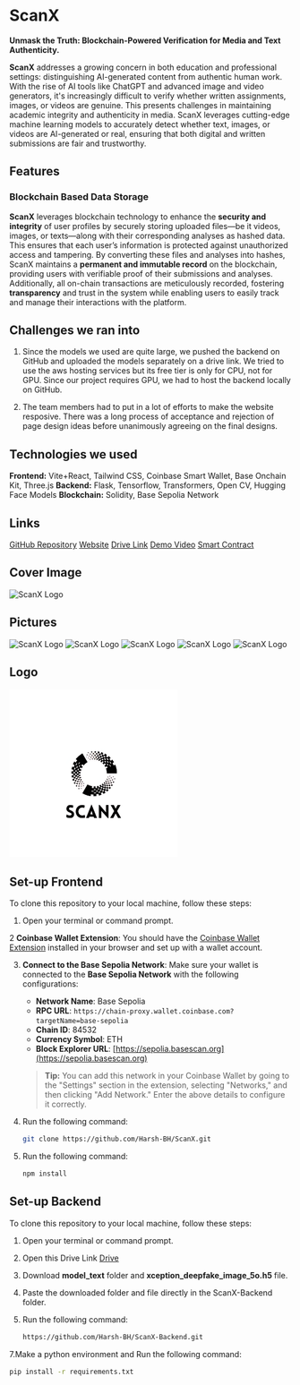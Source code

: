 # ScanX
**Unmask the Truth: Blockchain-Powered Verification for Media and Text Authenticity.**

**ScanX** addresses a growing concern in both education and professional settings: distinguishing AI-generated content from authentic human work. With the rise of AI tools like ChatGPT and advanced image and video generators, it's increasingly difficult to verify whether written assignments, images, or videos are genuine. This presents challenges in maintaining academic integrity and authenticity in media. ScanX leverages cutting-edge machine learning models to accurately detect whether text, images, or videos are AI-generated or real, ensuring that both digital and written submissions are fair and trustworthy.

## Features

### Blockchain Based Data Storage

**ScanX** leverages blockchain technology to enhance the **security and integrity** of user profiles by securely storing uploaded files—be it videos, images, or texts—along with their corresponding analyses as hashed data. This ensures that each user’s information is protected against unauthorized access and tampering. By converting these files and analyses into hashes, ScanX maintains a **permanent and immutable record** on the blockchain, providing users with verifiable proof of their submissions and analyses. Additionally, all on-chain transactions are meticulously recorded, fostering **transparency** and trust in the system while enabling users to easily track and manage their interactions with the platform.

## Challenges we ran into

1. Since the models we used are quite large, we pushed the backend on GitHub and uploaded the models separately on a drive link. We tried to use the aws hosting services but its free tier is only for CPU, not for GPU. Since our project requires GPU, we had to host the backend locally on GitHub. 

2. The team members had to put in a lot of efforts to make the website resposive. There was a long process of acceptance and rejection of page design ideas before unanimously agreeing on the final designs.

## Technologies we used
**Frontend:** Vite+React, Tailwind CSS, Coinbase Smart Wallet, Base Onchain Kit, Three.js
**Backend:** Flask, Tensorflow, Transformers, Open CV, Hugging Face Models
**Blockchain:** Solidity, Base Sepolia Network

## Links
[GitHub Repository](URL)
[Website](URL)
[Drive Link](URL)
[Demo Video](URL)
[Smart Contract](URL)

## Cover Image
![ScanX Logo](https://example.com/path/to/scanx-logo.png)

## Pictures
![ScanX Logo](https://example.com/path/to/scanx-logo.png)
![ScanX Logo](https://example.com/path/to/scanx-logo.png)
![ScanX Logo](https://example.com/path/to/scanx-logo.png)
![ScanX Logo](https://example.com/path/to/scanx-logo.png)
![ScanX Logo](https://example.com/path/to/scanx-logo.png)

## Logo
<img src="1000194939_x16_fast.jpg" alt="ScanX Logo" width="300" height="300">

## Set-up Frontend 

To clone this repository to your local machine, follow these steps:

1. Open your terminal or command prompt.

2 **Coinbase Wallet Extension**: You should have the [Coinbase Wallet Extension](https://www.coinbase.com/wallet) installed in your browser and set up with a wallet account.

3. **Connect to the Base Sepolia Network**: Make sure your wallet is connected to the **Base Sepolia Network** with the following configurations:

   - **Network Name**: Base Sepolia
   - **RPC URL**: `https://chain-proxy.wallet.coinbase.com?targetName=base-sepolia`
   - **Chain ID**: 84532
   - **Currency Symbol**: ETH
   - **Block Explorer URL**: [https://sepolia.basescan.org](https://sepolia.basescan.org)

   > **Tip:** You can add this network in your Coinbase Wallet by going to the "Settings" section in the extension, selecting "Networks," and then clicking "Add Network." Enter the above details to configure it correctly.

4. Run the following command:

   ```bash
   git clone https://github.com/Harsh-BH/ScanX.git
5. Run the following command:

   ```bash
   npm install 

## Set-up Backend 

To clone this repository to your local machine, follow these steps:

1. Open your terminal or command prompt.
2. Open this Drive Link [Drive](https://drive.google.com/drive/folders/1yK_jxG7ggMf6rmQJ-aU2YClb1iuCWwCm?usp=sharing)
3. Download **model_text** folder and **xception_deepfake_image_5o.h5** file.
4. Paste the downloaded folder and file directly in the ScanX-Backend folder.
6. Run the following command:

   ```bash
   https://github.com/Harsh-BH/ScanX-Backend.git

7.Make a python environment and Run the following command:

   ```bash
   pip install -r requirements.txt
   


